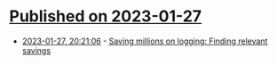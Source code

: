 # [Published on 2023-01-27](index.md)

* [2023-01-27, 20:21:06](https://news.ycombinator.com/item?id=34551290) - [Saving millions on logging: Finding relevant savings](https://product.hubspot.com/blog/savings-logging-part1)

